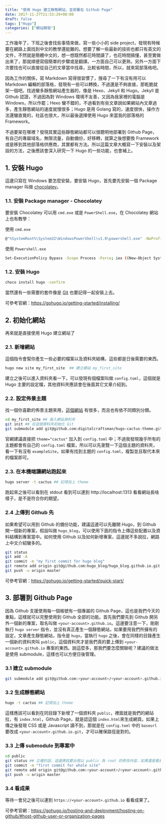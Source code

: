 ```yaml
---
title: "使用 Hugo 建立靜態網站，並部署在 Github Page"
date: 2017-11-27T21:53:29+08:00
draft: false
tags: ["Hugo"]
categories: ["網站開發"]
---
```


工作幾年了，下班之後會找些事情來做，寫一些小小的 side project，發現有時候要在網路上面找到中文的教學還挺難的。想要了解一些最新的技術也都只有英文的文件，不然就是簡體中文的，想一想既然都花時間讀了，也花時間搞懂，甚至實做出來了，那就順便寫個簡單的步驟或是翻譯。一方面自己可以更熟，另外一方面下次要找也可以直接從自己的文章當中找尋，比較省時間，所以，就來寫部落格吧。

因為工作的關係，寫 Markdown 寫得很習慣了，搜尋了一下有沒有用可以 Markdown 編輯的部落格，發現有一些可以轉換，不過還是不夠直接，那乾脆就架一個吧。找過蠻多靜態網站產生器的，像是 Hexo、Jekyll 和 Hugo。Jekyll 是 Github 認證，不過因為對 Windows 環境不友善，又因為我家裡的電腦是 Windows，所以作罷；Hexo 蠻不錯的，不過看到有些文章說如果網站內文章過多，產生靜態網站的速度就慢很多；Hugo 是用 Golang 寫的，速度很快，操作方法還蠻直覺的，社區也很大，所以最後選擇使用 Hugo 來當我的部落格的 Framework。

不過要架在哪裡？發現其實這些靜態網站都可以很聰明地部署到 Github Page，有自己的專屬域名，無限流量，自動備份，好移轉，就算之後想要換 Framework 或是移到其他部落格供應商，其實都有方法。所以這篇文章大概寫一下安裝以及架設的方法，之後應該會深入研究一下 Hugo 的一些功能，也會補上。

## 1. 安裝 Hugo
這邊只寫在 Windows 要怎麼安裝，要安裝 Hugo，首先要先安裝一個 Package manager 叫做 [chocolatey](https://chocolatey.org/)。

### 1.1. 安裝 Package manager - Chocolatey
要安裝 Chocolatey 可以用 `cmd.exe` 或是 `PowerShell.exe`，在 Chocolatey 網站上也有教學：

使用 `cmd.exe`
```bash
@"%SystemRoot%\System32\WindowsPowerShell\v1.0\powershell.exe" -NoProfile -InputFormat None -ExecutionPolicy Bypass -Command "iex ((New-Object System.Net.WebClient).DownloadString('https://chocolatey.org/install.ps1'))" && SET "PATH=%PATH%;%ALLUSERSPROFILE%\chocolatey\bin"
```

使用 `Powershell.exe`
```bash
Set-ExecutionPolicy Bypass -Scope Process -Force; iex ((New-Object System.Net.WebClient).DownloadString('https://chocolatey.org/install.ps1'))
```

### 1.2. 安裝 Hugo
```bash
choco install hugo -confirm
```
當然還有一些需要的套件像是 [Git](https://git-scm.com/) 也要記得一起安裝上去。

可參考官網：https://gohugo.io/getting-started/installing/

## 2. 初始化網站
再來就是直接使用 Hugo 建立網站了

### 2.1. 新增網站
這個指令會幫你產生一些必要的檔案以及資料夾結構，這些都是日後需要的東西。
```bash
hugo new site my_first_site  ## 建立網站 my_first_site
```
建立之後可以進入資料夾看一下，可以發現有個檔案叫做 `config.toml`，這個就是 Hugo 主要的設定檔，其他資料夾應該會在後面其它文章介紹到。

### 2.2. 設定佈景主題
找一個你喜歡的佈景主題來用，[這個網站](https://themes.gohugo.io/) 有很多，而且也有依不同類別分類。
```bash
cd my_first_site ## 進入網站資料夾
git init ## 在這個資料夾初始化 Git
git submodule add git@github.com:digitalcraftsman/hugo-cactus-theme.git themes/cactus ## 把佈景主題加到這個 project 的 submodule
```
官網建議直接把 `theme="cactus"` 加入到 `config.toml` 中；不過我發現幾乎所有的主題都會有自己的 `config.toml` 檔案，所以可以先瀏覽一下這個主題的資料夾，看一下有沒有 `exampleSite`，如果有找到主題的 `config.toml`，複製並且取代本來的檔案即可。

### 2.3. 在本機端讓網站跑起來
```bash
hugo server -t cactus ## 記得加上 theme
```
跑起來之後可以看到在 stdout 看到可以連到 http://localhost:1313 看看網站長啥樣子，是不是符合你的期望。

### 2.4 上傳到 Github 先
如果希望可以用到 Github 的備份功能，建議這邊可以先離開 Hugo，到 Github 開一個新的專案，假設叫做 `hugo_blog`，可以使用下面的指令上傳這些配置以及資料結構到專案當中。如何使用 Github 以及如何新增專案，這邊就不多說拉，網路上中文介紹蠻多的。
```bash
git status
git add -A
git commit -m "my first commit for hugo blog"
git remote add origin git@github.com:hugo_blog/hugo_blog.github.io.git
git push -u origin master 
```

可參考官網：https://gohugo.io/getting-started/quick-start/

## 3. 部署到 Github Page
因為 Github 支援使用每一個帳號有一個專屬的 Github Page，這也是我們今天的重點，這樣就可以完整使用到 Github 全部的功能。首先我們要先到 Github 開另外一個新的專案，取名叫做 `<your-account>.github.io`。這邊要注意一下，剛剛執行 `hugo server` 指令，並沒有真正產生一個靜態網站，如果要用我們所擁有的設定，文章產生靜態網站，指令是 `hugo`，當執行 `hugo` 之後，會在同樣的目錄產生一個新的資料夾叫 `public`，這個資料夾才是我們真的要上傳到 `<your-account>.github.io` 專案的東西。說這麼多，那我們要怎麼關聯呢？建議的做法是使用 submodule，這樣也可以方便日後管理。

### 3.1 建立 submodule
```bash
git submodule add git@github.com:<your-account>/<your-account>.github.io.git public
```

### 3.2 生成靜態網站
```bash
hugo -t cactus ## 記得加上 theme
```

這樣應該可以看到在同目錄下新增了一個資料夾 `public`，裡面就是我們的網站拉，有 `index.html`，Github Page，就是認這個 `index.html`來生成網頁。如果上傳之後發現 CSS 或是 Javascript 讀不到，那就是在 `config.toml` 中的 `baseurl` 要改成 `<your-account>.github.io.git`，才可以確保路徑是對的。

### 3.3 上傳 submodule 到專案中
```bash
cd public
git status ## 正確的話，這邊應該要出現以 public 為 root 的修改內容，如果還是看到前一層的，那就是有地方錯了
git commit -m "first commit for whole site"
git remote add origin git@github.com:<your-account>/<your-account>.github.io.git
git push -u origin master
```

### 3.4 看成果
等待一會兒之後可以連到 `https://<your-account>.github.io` 看看成果了。

可參考官網：https://gohugo.io/hosting-and-deployment/hosting-on-github/#host-github-user-or-organization-pages